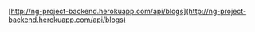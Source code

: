 [http://ng-project-backend.herokuapp.com/api/blogs](http://ng-project-backend.herokuapp.com/api/blogs)
